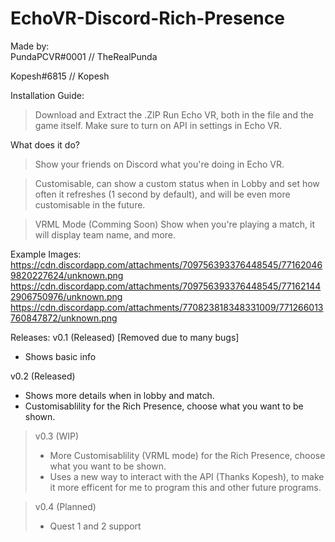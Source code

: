 # EchoVR-Discord-Rich-Presence
Made by:\
PundaPCVR#0001 // TheRealPunda 

Kopesh#6815 // Kopesh

Installation Guide:
> Download and Extract the .ZIP
> Run Echo VR, both in the file and the game itself.
> Make sure to turn on API in settings in Echo VR.

What does it do?
> Show your friends on Discord what you're doing in Echo VR.

> Customisable, can show a custom status when in Lobby and set how often it refreshes (1 second by default), and will be even more customisable in the future.

> VRML Mode (Comming Soon)
> Show when you're playing a match, it will display team name, and more.

Example Images:
https://cdn.discordapp.com/attachments/709756393376448545/771620469820227624/unknown.png
https://cdn.discordapp.com/attachments/709756393376448545/771621442906750976/unknown.png
https://cdn.discordapp.com/attachments/770823818348331009/771266013760847872/unknown.png

Releases:
v0.1 (Released) [Removed due to many bugs]
- Shows basic info

v0.2 (Released)
- Shows more details when in lobby and match.
- Customisablility for the Rich Presence, choose what you want to be shown.


> v0.3 (WIP)
> - More Customisablility (VRML mode) for the Rich Presence, choose what you want to be shown.
> - Uses a new way to interact with the API (Thanks Kopesh), to make it more efficent for me to program this and other future programs.

> v0.4 (Planned)
> - Quest 1 and 2 support
